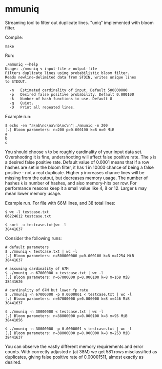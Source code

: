 mmuniq
======

Streaming tool to filter out duplicate lines. "uniq" implemented with
bloom filter.

Compile:

    make

Run:

    ./mmuniq --help
    Usage: ./mmuniq < input-file > output-file
    Filters duplicate lines using probabilistic bloom filter.
    Reads newline-delimited data from STDIN, writes unique lines
    to STDOUT.
    
      -n   Estimated cardinality of input. Default 500000000
      -p   Desired false positive probability. Default 0.000100
      -k   Number of hash functions to use. Default 8
      -q   Quiet.
      -D   Print all repeated lines.


Example run:

    $ echo -en "a\nb\nc\na\nb\nc\n"|./mmuniq -n 200
    [.] Bloom parameters: n=200 p=0.000100 k=8 m=0 MiB
    a
    b
    c

You should choose `n` to be roughly cardinality of your input data
set. Overshooting it is fine, undershooting will affect false positive
rate. The `p` is a desired false positive rate. Default value of
0.0001 means that if a row hashes are set in the bloom filter, it has
1 in 10000 chance of being a false positive - not a real duplicate.
Higher `p` increases chance lines will be missing from the output, but
decreases memory usage. The number of hashes `k` is number of hashes,
and also memory-hits per row. For performance reasons keep it a small
value like 4, 8 or 12. Larger `k` may mean lower memory usage.

Example run. For file with 66M lines, and 38 total lines:

    $ wc -l testcase.txt
    66224612 testcase.txt

    $ sort -u testcase.txt|wc -l
    38441637

Consider the following runs:

    # default parameters
    $ ./mmuniq < testcase.txt | wc -l
    [.] Bloom parameters: n=500000000 p=0.000100 k=8 m=1254 MiB
    38441637

    # assuming cardinality of 67M
    $ ./mmuniq -n 67000000 < testcase.txt | wc -l
    [.] Bloom parameters: n=67000000 p=0.000100 k=8 m=168 MiB
    38441626

    # cardinality of 67M but lower fp rate
    $ ./mmuniq -n 67000000 -p 0.0000001 < testcase.txt | wc -l
    [.] Bloom parameters: n=67000000 p=0.000000 k=8 m=446 MiB
    38441637

    $ ./mmuniq -n 38000000 < testcase.txt | wc -l
    [.] Bloom parameters: n=38000000 p=0.000100 k=8 m=95 MiB
    38441056

    $ ./mmuniq -n 38000000 -p 0.0000001 < testcase.txt | wc -l
    [.] Bloom parameters: n=38000000 p=0.000000 k=8 m=253 MiB
    38441637

You can observe the vastly different memory requirements and error
counts. With correctly adjusted `n` (at 38M) we get 581 rows
misclassified as duplicates, giving false positive rate of 0.00001511,
almost exactly as desired.
